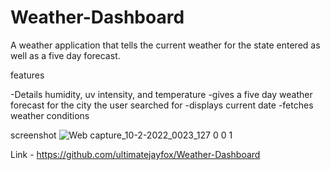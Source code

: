 # Weather-Dashboard

A weather application that tells the current weather for the state entered as well as a five day forecast.

features

-Details humidity, uv intensity, and temperature
-gives a five day weather forecast for the city the user searched for
-displays current date
-fetches weather conditions

screenshot
![Web capture_10-2-2022_0023_127 0 0 1](https://user-images.githubusercontent.com/96092354/153340483-26581acd-dccb-4709-99e6-cbf8b0b9f226.jpeg)


Link - https://github.com/ultimatejayfox/Weather-Dashboard



